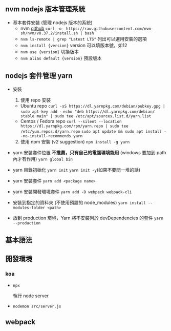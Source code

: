 ## nvm nodejs 版本管理系統 ##
- 基本套件安裝 (管理 nodejs 版本的系統)
  - nvm [github](https://github.com/nvm-sh/nvm)
    `curl -o- https://raw.githubusercontent.com/nvm-sh/nvm/v0.37.2/install.sh | bash`
  - `nvm ls-remote | grep "Latest LTS"` 列出可以選用安裝的選項
  - `nvm install {version}` version 可以填版本號，如12
  - `nvm use {version}` 切換版本
  - `nvm alias default {version}` 預設版本

## nodejs 套件管理 yarn ##
  - 安裝
    1. 使用 repo 安裝
      - Ubuntu repo
        `curl -sS https://dl.yarnpkg.com/debian/pubkey.gpg | sudo apt-key add -`
        `echo "deb https://dl.yarnpkg.com/debian/ stable main" | sudo tee /etc/apt/sources.list.d/yarn.list`
      - Centos / Fedora repo
        `curl --silent --location https://dl.yarnpkg.com/rpm/yarn.repo | sudo tee /etc/yum.repos.d/yarn.repo`
        `sudo apt update && sudo apt install --no-install-recommends yarn`
    2. 使用 npm 安裝 (v2 suggestion)
      `npm install -g yarn`

  - yarn 安裝套件位置 **不推薦，只有自己的電腦環境能用** (windows 要加到 path 內才有作用)
    `yarn global bin`

  - yarn 目錄初始化
    `yarn init`
    `yarn init -y`(如果不要問一堆的話)
  - yarn 安裝套件
    `yarn add <package name>`
  - yarn 安裝開發環境套件
    `yarn add -D webpack webpack-cli`
  - 安裝到指定的資料夾 (不使用預設的 node_modules)
    `yarn install --modules-folder <path>`

  - 放到 production 環境，Yarn 將不安裝列於 devDependencies 的套件
    `yarn --production`

## 基本語法 ##


## 開發環境 ##
### koa ###
  - `npx `

    執行 node server
  - `nodemon src/server.js`

## webpack ##
